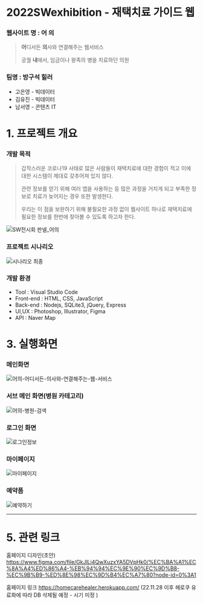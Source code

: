 # 2022SWexhibition - 재택치료 가이드 웹 

### 웹사이트 명 : 어 의 
> **어**디서든 **의**사와 연결해주는 웹서비스  
> 
> 궁궐 **내**에서, 임금이나 왕족의 병을 치료하던 의원
### 팀명 : 방구석 힐러
+ 고은영 - 빅데이터 
+ 김유진 - 빅데이터 
+ 남서영 - 콘텐츠 IT 
#
# 1. 프로젝트 개요

### 개발 목적
  > 갑작스러운 코로나19 사태로 많은 사람들이 재택치료에 대한 경험이 적고 이에 대한 시스템이 제대로 갖추어져 있지 않다. 
  >
  > 관련 정보를 얻기 위해 여러 앱을 사용하는 등 많은 과정을 거치게 되고 부족한 정보로 치료가 늦어지는 경우 또한 발생한다. 
  >
  > 우리는 이 점을 보완하기 위해 불필요한 과정 없이 웹사이트 하나로 재택치료에 필요한 정보를 한번에 찾아볼 수 있도록 하고자 한다. 
  
![SW전시회 판넬_어의](https://user-images.githubusercontent.com/52689956/203585742-c57daa84-22ae-47f8-b03c-b3a48716e942.png)


### 프로젝트 시나리오
![시나리오 최종](https://user-images.githubusercontent.com/52689951/203710670-6d7f3cdc-0391-4c4a-b4a9-2a99b73efd5b.png)


###  개발 환경
- Tool : Visual Studio Code
- Front-end : HTML, CSS, JavaScript
- Back-end : Nodejs, SQLite3, jQuery, Express
- UI,UX : Photoshop, Illustrator, Figma
- API : Naver Map 

# 3. 실행화면
### 메인화면
![어의-어디서든-의사와-연결해주는-웹-서비스](https://user-images.githubusercontent.com/52689951/203469807-b41e61f9-4e34-43ba-8761-6df7dc73c6c7.png)


### 서브 메인 화면(병원 카테고리)
![어의-병원-검색](https://user-images.githubusercontent.com/52689951/203469814-4b33cf69-f6a4-4926-ac4d-f994877e9dde.png)


### 로그인 화면 
![로그인정보](https://user-images.githubusercontent.com/52689951/203469825-e863aa13-21a1-4b11-afc2-016076e770fa.png)

### 마이페이지 
![마이페이지](https://user-images.githubusercontent.com/52689951/203710640-ea7d079e-d467-4216-bbca-b369bca95818.png)


### 예약폼
![예약하기](https://user-images.githubusercontent.com/52689951/203470031-9c5b1064-d6af-4ecf-9a09-ec3a53363e7e.png)



***
# 5. 관련 링크
홈페이지 디자인(초안)
https://www.figma.com/file/GkJlLj4QwXuzxYA5DVpHk0/%EC%BA%A1%EC%8A%A4%ED%86%A4-%EB%94%94%EC%9E%90%EC%9D%B8-%EC%9B%B9-%ED%8E%98%EC%9D%B4%EC%A7%80?node-id=0%3A1

홈페이지 링크
https://homecarehealer.herokuapp.com/   (22.11.28 이후 헤로쿠 유료화에 따라 DB 삭제될 예정 - 시기 미정 )
